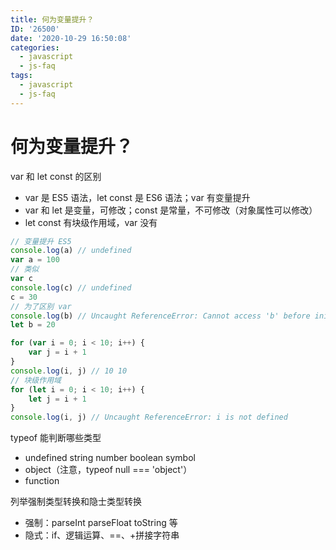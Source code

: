 ```yaml
---
title: 何为变量提升？
ID: '26500'
date: '2020-10-29 16:50:08'
categories:
  - javascript
  - js-faq
tags:
  - javascript
  - js-faq
---
```


# 何为变量提升？

var 和 let const 的区别

- var 是 ES5 语法，let const 是 ES6 语法；var 有变量提升
- var 和 let 是变量，可修改；const 是常量，不可修改（对象属性可以修改）
- let const 有块级作用域，var 没有

``` js 
// 变量提升 ES5
console.log(a) // undefined
var a = 100
// 类似
var c
console.log(c) // undefined
c = 30
// 为了区别 var
console.log(b) // Uncaught ReferenceError: Cannot access 'b' before initialization
let b = 20
```

``` js 
for (var i = 0; i < 10; i++) {
    var j = i + 1
}
console.log(i, j) // 10 10
// 块级作用域
for (let i = 0; i < 10; i++) {
    let j = i + 1
}
console.log(i, j) // Uncaught ReferenceError: i is not defined
```

typeof 能判断哪些类型

- undefined string number boolean symbol
- object（注意，typeof null === 'object'）
- function

列举强制类型转换和隐士类型转换

- 强制：parseInt parseFloat toString 等
- 隐式：if、逻辑运算、==、+拼接字符串
 
 
 
 
 
 
 
 
 
 
 
 
 
 
 
 
 
 
 
 
 
